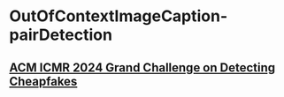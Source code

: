 # OutOfContextImageCaption-pairDetection
## [ACM ICMR 2024 Grand Challenge on Detecting Cheapfakes](https://detecting-cheapfakes.github.io/icmr-2024.html)
